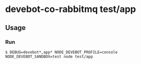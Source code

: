 # devebot-co-rabbitmq test/app

## Usage

### Run

```shell
$ DEBUG=devebot*,app* NODE_DEVEBOT_PROFILE=console NODE_DEVEBOT_SANDBOX=test node test/app
```
